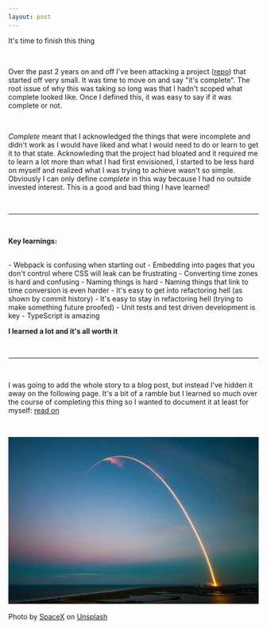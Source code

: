 ```yaml
---
layout: post
---
```


It's time to finish this thing

<!--read on -->

<br>

Over the past 2 years on and off I've been attacking a project ([repo](https://github.com/richardaspinall/slack-chrome-timezone-converter)) that started off very small. It was time to move on and say "it's complete". The root issue of why this was taking so long was that I hadn't scoped what complete looked like. Once I defined this, it was easy to say if it was complete or not.

<br>

_Complete_ meant that I acknowledged the things that were incomplete and didn't work as I would have liked and what I would need to do or learn to get it to that state. Acknowleding that the project had bloated and it required me to learn a lot more than what I had first envisioned, I started to be less hard on myself and realized what I was trying to achieve wasn't so simple. Obviously I can only define _complete_ in this way because I had no outside invested interest. This is a good and bad thing I have learned!

<br>

<hr>

<br>

**Key learnings:**

<br>
- Webpack is confusing when starting out
- Embedding into pages that you don't control where CSS will leak can be frustrating
- Converting time zones is hard and confusing
- Naming things is hard
- Naming things that link to time conversion is even harder
- It's easy to get into refactoring hell (as shown by commit history)
- It's easy to stay in refactoring hell (trying to make something future proofed)
- Unit tests and test driven development is key
- TypeScript is amazing

<br>

**I learned a lot and it's all worth it**

<br>

<hr>

<br>

I was going to add the whole story to a blog post, but instead I've hidden it away on the following page. It's a bit of a ramble but I learned so much over the course of completing this thing so I wanted to document it at least for myself: [read on](https://www.notion.so/Story-19d0c265934c40ea9195855851c4f1be)

<br>

![rocket](/assets/blog-images/2021-06-20-complete-a-project.jpg)

Photo by <a href="https://unsplash.com/@spacex?utm_source=unsplash&utm_medium=referral&utm_content=creditCopyText">SpaceX</a> on <a href="https://unsplash.com/s/photos/rocker?utm_source=unsplash&utm_medium=referral&utm_content=creditCopyText">Unsplash</a>
